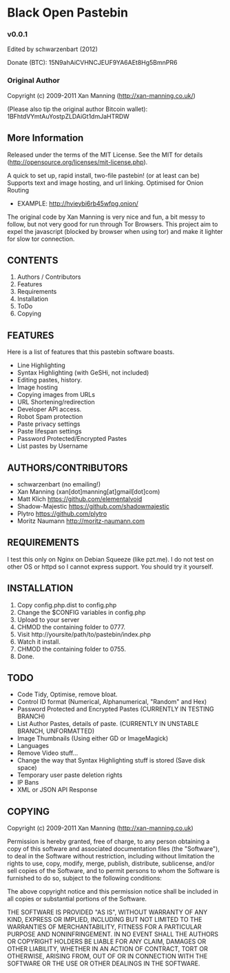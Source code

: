 Black Open Pastebin
===================
### v0.0.1 

Edited by schwarzenbart (2012)

Donate (BTC): 15N9ahAiCVHNCJEUF9YA6AEt8Hg5BmnPR6

### Original Author
Copyright (c) 2009-2011 Xan Manning (http://xan-manning.co.uk/)

(Please also tip the original author Bitcoin wallet): 1BFhtdVYmtAuYostpZLDAiGt1dmJaHTRDW 


More Information
----------------

Released under the terms of the MIT License.
See the MIT for details (http://opensource.org/licenses/mit-license.php).

A quick to set up, rapid install, two-file pastebin! (or at least can be) Supports text and image hosting, and url linking. Optimised for Onion Routing

 * EXAMPLE: http://hvieybi6rb45wfpg.onion/

The original code by Xan Manning is very nice and fun, a bit messy to follow, but not very good for run through Tor Browsers. This project aim to expel the javascript (blocked by browser when using tor) and make it lighter for slow tor connection.



CONTENTS
--------

1. Authors / Contributors
2. Features
3. Requirements
4. Installation
5. ToDo
6. Copying


FEATURES
--------

Here is a list of features that this pastebin software boasts.

 * Line Highlighting
 * Syntax Highlighting (with GeSHi, not included)
 * Editing pastes, history.
 * Image hosting
 * Copying images from URLs
 * URL Shortening/redirection
 * Developer API access.
 * Robot Spam protection
 * Paste privacy settings
 * Paste lifespan settings
 * Password Protected/Encrypted Pastes
 * List pastes by Username


AUTHORS/CONTRIBUTORS
--------------------

 * schwarzenbart (no emailing!)
 * Xan Manning (xan[dot]manning[at]gmail[dot]com)
 * Matt Klich https://github.com/elementalvoid
 * Shadow-Majestic https://github.com/shadowmajestic
 * Plytro https://github.com/plytro
 * Moritz Naumann http://moritz-naumann.com



REQUIREMENTS
------------

I test this only on Nginx on Debian Squeeze (like pzt.me). I do not test on other OS or httpd so I cannot express support. You should try it yourself.


INSTALLATION
------------

1. Copy config.php.dist to config.php
2. Change the $CONFIG variables in config.php
3. Upload to your server
4. CHMOD the containing folder to 0777.
5. Visit http://yoursite/path/to/pastebin/index.php
6. Watch it install.
7. CHMOD the containing folder to 0755.
8. Done.


TODO
----

 * Code Tidy, Optimise, remove bloat.
 * Control ID format (Numerical, Alphanumerical, "Random" and Hex)
 * Password Protected and Encrypted Pastes (CURRENTLY IN TESTING BRANCH)
 * List Author Pastes, details of paste. (CURRENTLY IN UNSTABLE BRANCH, UNFORMATTED)
 * Image Thumbnails (Using either GD or ImageMagick)
 * Languages
 * Remove Video stuff...
 * Change the way that Syntax Highlighting stuff is stored (Save disk space)
 * Temporary user paste deletion rights
 * IP Bans
 * XML or JSON API Response


COPYING
-------

Copyright (c) 2009-2011 Xan Manning (http://xan-manning.co.uk)

Permission is hereby granted, free of charge, to any person obtaining a copy
of this software and associated documentation files (the "Software"), to deal
in the Software without restriction, including without limitation the rights
to use, copy, modify, merge, publish, distribute, sublicense, and/or sell
copies of the Software, and to permit persons to whom the Software is
furnished to do so, subject to the following conditions:

The above copyright notice and this permission notice shall be included in
all copies or substantial portions of the Software.

THE SOFTWARE IS PROVIDED "AS IS", WITHOUT WARRANTY OF ANY KIND, EXPRESS OR
IMPLIED, INCLUDING BUT NOT LIMITED TO THE WARRANTIES OF MERCHANTABILITY,
FITNESS FOR A PARTICULAR PURPOSE AND NONINFRINGEMENT. IN NO EVENT SHALL THE
AUTHORS OR COPYRIGHT HOLDERS BE LIABLE FOR ANY CLAIM, DAMAGES OR OTHER
LIABILITY, WHETHER IN AN ACTION OF CONTRACT, TORT OR OTHERWISE, ARISING FROM,
OUT OF OR IN CONNECTION WITH THE SOFTWARE OR THE USE OR OTHER DEALINGS IN
THE SOFTWARE.
